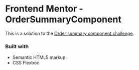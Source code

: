# Frontend Mentor - OrderSummaryComponent

This is a solution to the [Order summary component challenge](https://www.frontendmentor.io/challenges/order-summary-component-QlPmajDUj).

### Built with

- Semantic HTML5 markup
- CSS Flexbox
